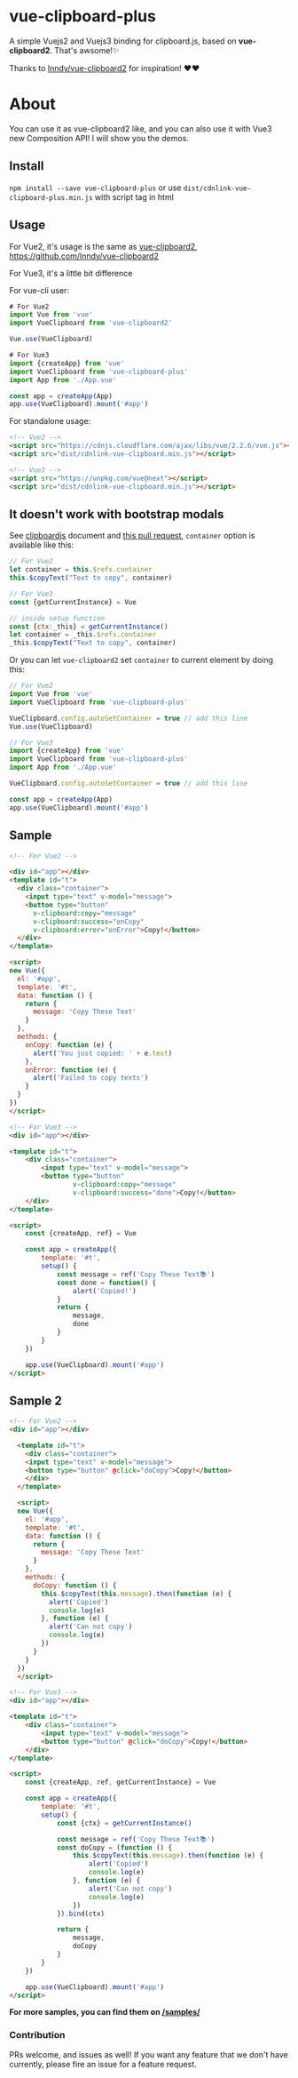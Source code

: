 # vue-clipboard-plus

A simple Vuejs2 and Vuejs3 binding for clipboard.js, based on **vue-clipboard2**. That's awsome!✨

Thanks to <a href="https://github.com/Inndy/vue-clipboard2">Inndy/vue-clipboard2</a> for inspiration! ❤️❤️

# About
You can use it as vue-clipboard2 like, and you can also use it with Vue3 new Composition API! I will show you the demos.

## Install

`npm install --save vue-clipboard-plus` or use `dist/cdnlink-vue-clipboard-plus.min.js` with script tag in html

## Usage

For Vue2, it's usage is the same as [vue-clipboard2](https://github.com/Inndy/vue-clipboard2), https://github.com/Inndy/vue-clipboard2

For Vue3, it's a little bit difference

For vue-cli user:

```javascript
# For Vue2
import Vue from 'vue'
import VueClipboard from 'vue-clipboard2'

Vue.use(VueClipboard)

# For Vue3
import {createApp} from 'vue'
import VueClipboard from 'vue-clipboard-plus'
import App from './App.vue'

const app = createApp(App)
app.use(VueClipboard).mount('#app')

```

For standalone usage:

```html
<!-- Vue2 -->
<script src="https://cdnjs.cloudflare.com/ajax/libs/vue/2.2.6/vue.js"></script>
<script src="dist/cdnlink-vue-clipboard.min.js"></script>

<!-- Vue3 -->
<script src="https://unpkg.com/vue@next"></script>
<script src="dist/cdnlink-vue-clipboard.min.js"></script>
```



## It doesn't work with bootstrap modals

See [clipboardjs](https://clipboardjs.com/#advanced-usage) document and [this pull request](https://github.com/Inndy/vue-clipboard2/pull/23), `container` option is available like this:

```js
// For Vue2
let container = this.$refs.container
this.$copyText("Text to copy", container)

// For Vue3
const {getCurrentInstance} = Vue

// inside setup function
const {ctx:_this} = getCurrentInstance()
let container = _this.$refs.container
_this.$copyText("Text to copy", container)
```

Or you can let `vue-clipboard2` set `container` to current element by doing this:

```js
// For Vue2
import Vue from 'vue'
import VueClipboard from 'vue-clipboard-plus'

VueClipboard.config.autoSetContainer = true // add this line
Vue.use(VueClipboard)

// For Vue3
import {createApp} from 'vue'
import VueClipboard from 'vue-clipboard-plus'
import App from './App.vue'

VueClipboard.config.autoSetContainer = true // add this line

const app = createApp(App)
app.use(VueClipboard).mount('#app')
```



## Sample

```html
<!-- For Vue2 -->

<div id="app"></div>
<template id="t">
  <div class="container">
    <input type="text" v-model="message">
    <button type="button"
      v-clipboard:copy="message"
      v-clipboard:success="onCopy"
      v-clipboard:error="onError">Copy!</button>
  </div>
</template>

<script>
new Vue({
  el: '#app',
  template: '#t',
  data: function () {
    return {
      message: 'Copy These Text'
    }
  },
  methods: {
    onCopy: function (e) {
      alert('You just copied: ' + e.text)
    },
    onError: function (e) {
      alert('Failed to copy texts')
    }
  }
})
</script>

<!-- For Vue3 -->
<div id="app"></div>

<template id="t">
	<div class="container">
		<input type="text" v-model="message">
		<button type="button"
		        v-clipboard:copy="message"
		        v-clipboard:success="done">Copy!</button>
	</div>
</template>

<script>
	const {createApp, ref} = Vue

	const app = createApp({
		template: '#t',
		setup() {
			const message = ref('Copy These Text📚')
			const done = function() {
				alert('Copied!')
			}
			return {
				message,
				done
			}
		}
	})

	app.use(VueClipboard).mount('#app')
</script>
```

## Sample 2

```html
<!-- For Vue2 -->
<div id="app"></div>

  <template id="t">
    <div class="container">
    <input type="text" v-model="message">
    <button type="button" @click="doCopy">Copy!</button>
    </div>
  </template>

  <script>
  new Vue({
    el: '#app',
    template: '#t',
    data: function () {
      return {
        message: 'Copy These Text'
      }
    },
    methods: {
      doCopy: function () {
        this.$copyText(this.message).then(function (e) {
          alert('Copied')
          console.log(e)
        }, function (e) {
          alert('Can not copy')
          console.log(e)
        })
      }
    }
  })
  </script>

<!-- For Vue3 -->
<div id="app"></div>

<template id="t">
	<div class="container">
		<input type="text" v-model="message">
		<button type="button" @click="doCopy">Copy!</button>
	</div>
</template>

<script>
	const {createApp, ref, getCurrentInstance} = Vue

	const app = createApp({
		template: '#t',
		setup() {
			const {ctx} = getCurrentInstance()

			const message = ref('Copy These Text📚')
			const doCopy = (function () {
				this.$copyText(this.message).then(function (e) {
					alert('Copied')
					console.log(e)
				}, function (e) {
					alert('Can not copy')
					console.log(e)
				})
			}).bind(ctx)

			return {
				message,
				doCopy
			}
		}
	})

	app.use(VueClipboard).mount('#app')
</script>
```



**For more samples, you can find them on [/samples/](/samples/)**



### Contribution

PRs welcome, and issues as well! If you want any feature that we don't have currently,
please fire an issue for a feature request.

